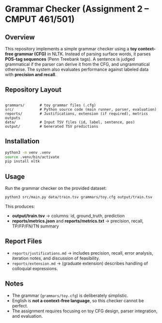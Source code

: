 # Grammar Checker (Assignment 2 – CMPUT 461/501)

## Overview
This repository implements a simple grammar checker using a **toy context-free grammar (CFG)** in NLTK. Instead of parsing surface words, it parses **POS-tag sequences** (Penn Treebank tags). A sentence is judged grammatical if the parser can derive it from the CFG, and ungrammatical otherwise. The system also evaluates performance against labeled data with **precision and recall**.

## Repository Layout
```

grammars/       # toy grammar files (.cfg)
src/            # Python source code (main runner, parser, evaluation)
reports/        # Justifications, extension (if required), metrics outputs
data/           # Input TSV files (id, label, sentence, pos)
output/         # Generated TSV predictions

````

## Installation
```bash
python3 -m venv .venv
source .venv/bin/activate
pip install nltk
````

## Usage

Run the grammar checker on the provided dataset:

```bash
python3 src/main.py data/train.tsv grammars/toy.cfg output/train.tsv
```

This produces:

* **output/train.tsv** → columns: id, ground_truth, prediction
* **reports/metrics.json** and **reports/metrics.txt** → precision, recall, TP/FP/FN/TN summary

## Report Files

* `reports/justifications.md` → includes precision, recall, error analysis, iteration notes, and discussion of feasibility.
* `reports/extension.md` → (graduate extension) describes handling of colloquial expressions.

## Notes

* The grammar (`grammars/toy.cfg`) is deliberately simplistic.
* English is **not a context-free language**, so this checker cannot be perfect.
* The assignment requires focusing on toy CFG design, parser integration, and evaluation.

```
